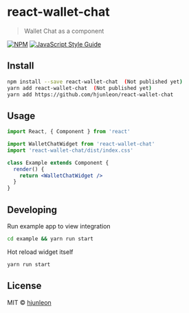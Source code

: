 # react-wallet-chat

> Wallet Chat as a component

[![NPM](https://img.shields.io/npm/v/react-wallet-chat.svg)](https://www.npmjs.com/package/react-wallet-chat) [![JavaScript Style Guide](https://img.shields.io/badge/code_style-standard-brightgreen.svg)](https://standardjs.com)

## Install

```bash
npm install --save react-wallet-chat  (Not published yet)
yarn add react-wallet-chat  (Not published yet)
yarn add https://github.com/hjunleon/react-wallet-chat   
```

## Usage

```jsx
import React, { Component } from 'react'

import WalletChatWidget from 'react-wallet-chat'
import 'react-wallet-chat/dist/index.css'

class Example extends Component {
  render() {
    return <WalletChatWidget />
  }
}
```

## Developing

Run example app to view integration

```bash
cd example && yarn run start
```

Hot reload widget itself

```bash
yarn run start
```


## License

MIT © [hjunleon](https://github.com/hjunleon)

